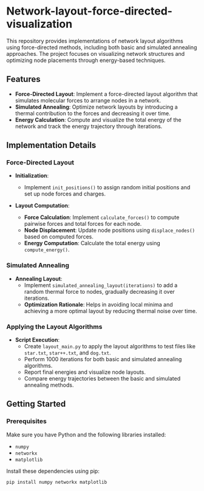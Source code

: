 # Network-layout-force-directed-visualization
This repository provides implementations of network layout algorithms using force-directed methods, including both basic and simulated annealing approaches. The project focuses on visualizing network structures and optimizing node placements through energy-based techniques.

## Features

- **Force-Directed Layout**: Implement a force-directed layout algorithm that simulates molecular forces to arrange nodes in a network.
- **Simulated Annealing**: Optimize network layouts by introducing a thermal contribution to the forces and decreasing it over time.
- **Energy Calculation**: Compute and visualize the total energy of the network and track the energy trajectory through iterations.

## Implementation Details

### Force-Directed Layout

- **Initialization**:
  - Implement `init_positions()` to assign random initial positions and set up node forces and charges.

- **Layout Computation**:
  - **Force Calculation**: Implement `calculate_forces()` to compute pairwise forces and total forces for each node.
  - **Node Displacement**: Update node positions using `displace_nodes()` based on computed forces.
  - **Energy Computation**: Calculate the total energy using `compute_energy()`.

### Simulated Annealing

- **Annealing Layout**:
  - Implement `simulated_annealing_layout(iterations)` to add a random thermal force to nodes, gradually decreasing it over iterations.
  - **Optimization Rationale**: Helps in avoiding local minima and achieving a more optimal layout by reducing thermal noise over time.

### Applying the Layout Algorithms

- **Script Execution**:
  - Create `layout_main.py` to apply the layout algorithms to test files like `star.txt`, `star++.txt`, and `dog.txt`.
  - Perform 1000 iterations for both basic and simulated annealing algorithms.
  - Report final energies and visualize node layouts.
  - Compare energy trajectories between the basic and simulated annealing methods.

## Getting Started

### Prerequisites

Make sure you have Python and the following libraries installed:

- `numpy`
- `networkx`
- `matplotlib`

Install these dependencies using pip:

```bash
pip install numpy networkx matplotlib
